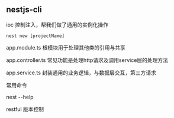 ## nestjs-cli

ioc 控制注入，帮我们做了通用的实例化操作

```
nest new [projectName]
```

app.module.ts 根模块用于处理其他类的引用与共享

app.controller.ts 常见功能是处理http请求及调用service层的处理方法

app.service.ts 封装通用的业务逻辑，与数据层交互，第三方请求

常用命令

nest --help

restful 版本控制
